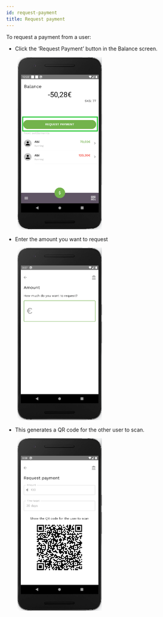```yaml
---
id: request-payment
title: Request payment
---
```


To request a payment from a user:

- Click the ‘Request Payment’ button in the Balance screen.

<img src="assets/request-payment1.png" alt="request payment" width="226" height="460" style="display: inline; margin-left: 30px;"/>

- Enter the amount you want to request

<img src="assets/request-payment2.png" alt="request payment" width="226" height="460" style="display: inline; margin-left: 30px;"/>

- This generates a QR code for the other user to scan.

<img src="assets/request-payment3.png" alt="request payment" width="226" height="460" style="display: inline; margin-left: 30px;"/>
